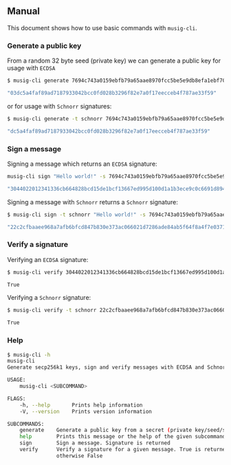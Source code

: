 ## Manual

This document shows how to use basic commands with `musig-cli`.

### Generate a public key

From a random 32 byte seed (private key) we can generate a public key for usage with `ECDSA`

```bash
$ musig-cli generate 7694c743a0159ebfb79a65aae8970fcc5be5e9db8efa1ebf70218ae00bb1f29b

"03dc5a4faf89ad7187933042bcc0fd028b3296f82e7a0f17eecceb4f787ae33f59"
```
or for usage with `Schnorr` signatures:

```bash
$ musig-cli generate -t schnorr 7694c743a0159ebfb79a65aae8970fcc5be5e9db8efa1ebf70218ae00bb1f29b

"dc5a4faf89ad7187933042bcc0fd028b3296f82e7a0f17eecceb4f787ae33f59"
```

### Sign a message

Signing a message which returns an `ECDSA` signature:

```bash
musig-cli sign "Hello world!" -s 7694c743a0159ebfb79a65aae8970fcc5be5e9db8efa1ebf70218ae00bb1f29b

"3044022012341336cb664828bcd15de1bcf13667ed995d100d1a1b3ece9c0c6691d8940702202cc227014626ea034d2371cdfa0e261f557d3f72d2cfcc2fe0756f5c5c71faba"
```

Signing a message with `Schnorr` returns a `Schnorr` signature:

```bash
$ musig-cli sign -t schnorr "Hello world!" -s 7694c743a0159ebfb79a65aae8970fcc5be5e9db8efa1ebf70218ae00bb1f29b

"22c2cfbaaee968a7afb6bfcd847b830e373ac066021d7286ade84ab5f64f8a4f7e0371c19f06e54f150dd4c98ebb631cb660389d8120e60f1dfa78a17aa3fc72"
```

### Verify a signature

Verifying an `ECDSA` signature:

```bash
$ musig-cli verify 3044022012341336cb664828bcd15de1bcf13667ed995d100d1a1b3ece9c0c6691d8940702202cc227014626ea034d2371cdfa0e261f557d3f72d2cfcc2fe0756f5c5c71faba "Hello world!" 03dc5a4faf89ad7187933042bcc0fd028b3296f82e7a0f17eecceb4f787ae33f59

True
```

Verifying a `Schnorr` signature:

```bash
$ musig-cli verify -t schnorr 22c2cfbaaee968a7afb6bfcd847b830e373ac066021d7286ade84ab5f64f8a4f7e0371c19f06e54f150dd4c98ebb631cb660389d8120e60f1dfa78a17aa3fc72  "Hello world!" dc5a4faf89ad7187933042bcc0fd028b3296f82e7a0f17eecceb4f787ae33f59

True
```

### Help

```bash
$ musig-cli -h
musig-cli 
Generate secp256k1 keys, sign and verify messages with ECDSA and Schnorr

USAGE:
    musig-cli <SUBCOMMAND>

FLAGS:
    -h, --help       Prints help information
    -V, --version    Prints version information

SUBCOMMANDS:
    generate    Generate a public key from a secret (private key/seed/secret key)
    help        Prints this message or the help of the given subcommand(s)
    sign        Sign a message. Signature is returned
    verify      Verify a signature for a given message. True is returned for a valid signature
                otherwise False
```
